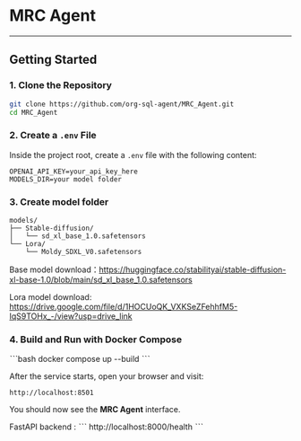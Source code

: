 # MRC Agent


---
## Getting Started

### 1. Clone the Repository

```bash
git clone https://github.com/org-sql-agent/MRC_Agent.git
cd MRC_Agent
```

### 2. Create a `.env` File
Inside the project root, create a `.env` file with the following content:
```env
OPENAI_API_KEY=your_api_key_here
MODELS_DIR=your model folder
```


### 3. Create model folder

```plaintext
models/
├── Stable-diffusion/
│   └── sd_xl_base_1.0.safetensors
└── Lora/
    └── Moldy_SDXL_V0.safetensors
```

Base model download：https://huggingface.co/stabilityai/stable-diffusion-xl-base-1.0/blob/main/sd_xl_base_1.0.safetensors

Lora model download: https://drive.google.com/file/d/1HOCUoQK_VXKSeZFehhfM5-IqS9TOHx_-/view?usp=drive_link

### 4. Build and Run with Docker Compose
ˋˋˋbash
docker compose up --build
ˋˋˋ

After the service starts, open your browser and visit:
```
http://localhost:8501
```

You should now see the **MRC Agent** interface.


FastAPI backend :
ˋˋˋ
http://localhost:8000/health
ˋˋˋ

